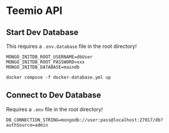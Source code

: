 # Teemio API

## Start Dev Database

This requires a `.env.database` file in the root directory!

```
MONGO_INITDB_ROOT_USERNAME=dbUser
MONGO_INITDB_ROOT_PASSWORD=xxx
MONGO_INITDB_DATABASE=maindb
```

```
docker compose -f docker-database.yml up
```

## Connect to Dev Database

Requires a `.env` file in the root directory!

```
DB_CONNECTION_STRING=mongodb://user:pass@localhost:27017/db?authSource=admin
```
